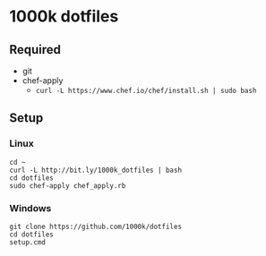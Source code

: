 1000k dotfiles
==============

Required
--------
- git
- chef-apply
  - `curl -L https://www.chef.io/chef/install.sh | sudo bash`


Setup
-----

### Linux

```
cd ~
curl -L http://bit.ly/1000k_dotfiles | bash
cd dotfiles
sudo chef-apply chef_apply.rb
```

### Windows

```
git clone https://github.com/1000k/dotfiles
cd dotfiles
setup.cmd
```

